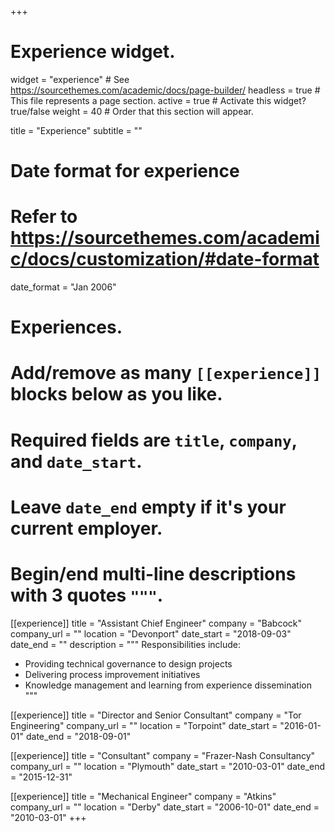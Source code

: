 +++
# Experience widget.
widget = "experience"  # See https://sourcethemes.com/academic/docs/page-builder/
headless = true  # This file represents a page section.
active = true  # Activate this widget? true/false
weight = 40  # Order that this section will appear.

title = "Experience"
subtitle = ""

# Date format for experience
#   Refer to https://sourcethemes.com/academic/docs/customization/#date-format
date_format = "Jan 2006"

# Experiences.
#   Add/remove as many `[[experience]]` blocks below as you like.
#   Required fields are `title`, `company`, and `date_start`.
#   Leave `date_end` empty if it's your current employer.
#   Begin/end multi-line descriptions with 3 quotes `"""`.
[[experience]]
  title = "Assistant Chief Engineer"
  company = "Babcock"
  company_url = ""
  location = "Devonport"
  date_start = "2018-09-03"
  date_end = ""
  description = """
  Responsibilities include:
  
  * Providing technical governance to design projects
  * Delivering process improvement initiatives
  * Knowledge management and learning from experience dissemination
  """

[[experience]]
  title = "Director and Senior Consultant"
  company = "Tor Engineering"
  company_url = ""
  location = "Torpoint"
  date_start = "2016-01-01"
  date_end = "2018-09-01"

[[experience]]
  title = "Consultant"
  company = "Frazer-Nash Consultancy"
  company_url = ""
  location = "Plymouth"
  date_start = "2010-03-01"
  date_end = "2015-12-31"
  
[[experience]]
  title = "Mechanical Engineer"
  company = "Atkins"
  company_url = ""
  location = "Derby"
  date_start = "2006-10-01"
  date_end = "2010-03-01"
+++
